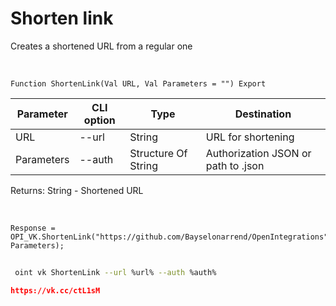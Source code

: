 ﻿---
sidebar_position: 5
---

# Shorten link
 Creates a shortened URL from a regular one


<br/>


`Function ShortenLink(Val URL, Val Parameters = "") Export`

 | Parameter | CLI option | Type | Destination |
 |-|-|-|-|
 | URL | --url | String | URL for shortening |
 | Parameters | --auth | Structure Of String | Authorization JSON or path to .json |

 
 Returns: String - Shortened URL 

<br/>




```bsl title="Code example"
Response = OPI_VK.ShortenLink("https://github.com/Bayselonarrend/OpenIntegrations", Parameters);
```
	


```sh title="CLI command example"
 
 oint vk ShortenLink --url %url% --auth %auth%

```

```json title="Result"
https://vk.cc/ctL1sM
```
